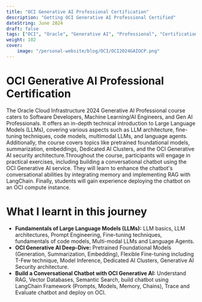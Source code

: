 ```yaml
---
title: "OCI Generative AI Professional Certification"
description: "Getting OCI Generative AI Professional Certified"
dateString: June 2024
draft: false
tags: ["OCI", "Oracle", "Generative AI", "Professional", "Certification"]
weight: 102
cover:
    image: "/personal-website/blog/OCI/OCI2024GAIOCP.png"
---
```


# OCI Generative AI Professional Certification
The Oracle Cloud Infrastructure 2024 Generative AI Professional course caters to Software Developers, Machine Learning/AI Engineers, and Gen AI Professionals. It offers an in-depth technical introduction to Large Language Models (LLMs), covering various aspects such as LLM architecture, fine-tuning techniques, code models, multimodal LLMs, and language agents. Additionally, the course covers topics like pretrained foundational models, summarization, embeddings, Dedicated AI Clusters, and the OCI Generative AI security architecture.Throughout the course, participants will engage in practical exercises, including building a conversational chatbot using the OCI Generative AI service. They will learn to enhance the chatbot's conversational abilities by integrating memory and implementing RAG with LangChain. Finally, students will gain experience deploying the chatbot on an OCI compute instance.

# What I learnt in this journey 

- **Fundamentals of Large Language Models (LLMs):** LLM basics, LLM architectures, Prompt Engineering, Fine-tuning techniques, fundamentals of code models, Multi-modal LLMs and Language Agents.
- **OCI Generative AI Deep-Dive:** Pretrained Foundational Models (Generation, Summarization, Embedding), Flexible Fine-tuning including T-Few technique, Model Inference, Dedicated AI Clusters, Generative AI Security architecture.
- **Build a Conversational Chatbot with OCI Generative AI:** Understand RAG, Vector Databases, Semantic Search, build chatbot using LangChain Framework (Prompts, Models, Memory, Chains), Trace and Evaluate chatbot and deploy on OCI.